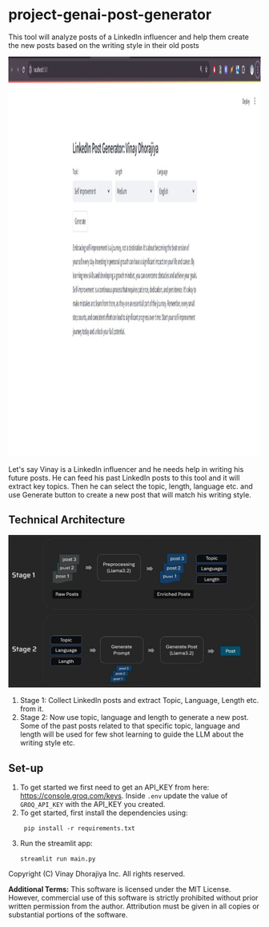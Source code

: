 # project-genai-post-generator
This tool will analyze posts of a LinkedIn influencer and help them create the new posts based on the writing style in their old posts  

<img src="resources/tool.jpg" width="1500" height="800"/>

Let's say Vinay is a LinkedIn influencer and he needs help in writing his future posts. He can feed his past LinkedIn posts to this tool and it will extract key topics. Then he can select the topic, length, language etc. and use Generate button to create a new post that will match his writing style. 

## Technical Architecture
<img src="resources/architecture.jpg"/>

1. Stage 1: Collect LinkedIn posts and extract Topic, Language, Length etc. from it.
1. Stage 2: Now use topic, language and length to generate a new post. Some of the past posts related to that specific topic, language and length will be used for few shot learning to guide the LLM about the writing style etc.

## Set-up
1. To get started we first need to get an API_KEY from here: https://console.groq.com/keys. Inside `.env` update the value of `GROQ_API_KEY` with the API_KEY you created. 
2. To get started, first install the dependencies using:
    ```commandline
     pip install -r requirements.txt
    ```
3. Run the streamlit app:
   ```commandline
   streamlit run main.py
   ```
Copyright (C) Vinay Dhorajiya Inc. All rights reserved.


**Additional Terms:**
This software is licensed under the MIT License. However, commercial use of this software is strictly prohibited without prior written permission from the author. Attribution must be given in all copies or substantial portions of the software.
